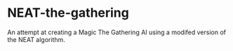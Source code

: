 # NEAT-the-gathering
An attempt at creating a Magic The Gathering AI using a modifed version of the NEAT algorithm.
